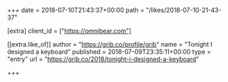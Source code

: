 +++
date = 2018-07-10T21:43:37+00:00
path = "/likes/2018-07-10-21-43-37"

[extra]
client_id = ["https://omnibear.com"]

[[extra.like_of]]
author = "https://grib.co/profile/grib"
name = "Tonight I designed a keyboard"
published = 2018-07-09T23:35:11+00:00
type = "entry"
url = "https://grib.co/2018/tonight-i-designed-a-keyboard"

+++

